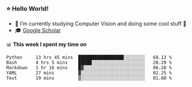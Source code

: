 ### ⭐️ Hello World!

<!--
**hologerry/hologerry** is a ✨ _special_ ✨ repository because its `README.md` (this file) appears on your GitHub profile.

Here are some ideas to get you started:

- 🔭 I’m currently working and studying on Computer Vision
- 🌱 I’m currently learning at Peking University
- 💬 Ask me about 
- 📫 How to reach me: E-mail
- 😄 Pronouns: he/his
- ⚡ Fun fact: Music is the Power
-->


- 🔭 I’m currently studying Computer Vision and doing some cool stuff 🤖
- 🎓 [Google Scholar](https://scholar.google.com/citations?user=3ykqW9wAAAAJ&hl=en)


📊 **This week I spent my time on**

<!--START_SECTION:waka-->
```text
Python     13 hrs 45 mins  █████████████████░░░░░░░░   68.13 % 
Bash       4 hrs 5 mins    █████░░░░░░░░░░░░░░░░░░░░   20.29 % 
Markdown   1 hr 16 mins    █▓░░░░░░░░░░░░░░░░░░░░░░░   06.28 % 
YAML       27 mins         ▓░░░░░░░░░░░░░░░░░░░░░░░░   02.25 % 
Text       19 mins         ▒░░░░░░░░░░░░░░░░░░░░░░░░   01.60 % 
```
<!--END_SECTION:waka-->
